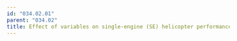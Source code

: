```yaml
---
id: "034.02.01"
parent: "034.02"
title: Effect of variables on single-engine (SE) helicopter performance
---
```

